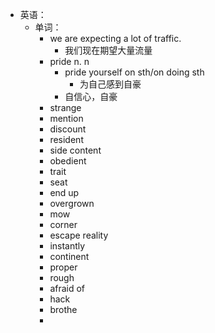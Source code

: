 - 英语：
	- 单词：
		- we are expecting a lot of traffic.
			- 我们现在期望大量流量
		- pride n. n
			- pride yourself on sth/on doing sth
				- 为自己感到自豪
			- 自信心，自豪
		- strange
		- mention
		- discount
		- resident
		- side content
		- obedient
		- trait
		- seat
		- end up
		- overgrown
		- mow
		- corner
		- escape reality
		- instantly
		- continent
		- proper
		- rough
		- afraid of
		- hack
		- brothe
		-